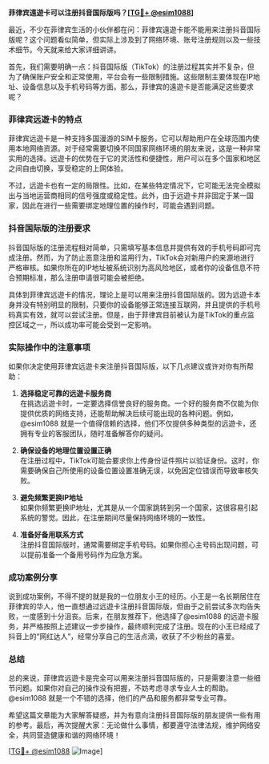 **菲律宾遠遊卡可以注册抖音国际版吗？[[TG💪+ @esim1088](https://t.me/s/esim1088)]**

最近，不少在菲律宾生活的小伙伴都在问：菲律宾遠遊卡能不能用来注册抖音国际版呢？这个问题看似简单，但实际上涉及到了网络环境、账号注册规则以及一些技术细节。今天就来给大家详细讲讲。

首先，我们需要明确一点：抖音国际版（TikTok）的注册过程其实并不复杂，但为了确保账户安全和正常使用，平台会有一些限制措施。这些限制主要体现在IP地址、设备信息以及手机号码等方面。那么，菲律宾的遠遊卡是否能满足这些要求呢？

### 菲律宾远遊卡的特点

菲律宾远遊卡是一种支持多国漫游的SIM卡服务，它可以帮助用户在全球范围内使用本地网络资源。对于经常需要切换不同国家网络环境的朋友来说，这是一种非常实用的选择。远遊卡的优势在于它的灵活性和便捷性，用户可以在多个国家和地区之间自由切换，享受稳定的上网体验。

不过，远遊卡也有一定的局限性。比如，在某些特定情况下，它可能无法完全模拟出与当地运营商相同的信号强度或稳定性。此外，由于远遊卡并非固定于某一国家，因此在进行一些需要绑定地理位置的操作时，可能会遇到问题。

### 抖音国际版的注册要求

抖音国际版的注册流程相对简单，只需填写基本信息并提供有效的手机号码即可完成注册。然而，为了防止恶意注册和滥用行为，TikTok会对新用户的来源地进行严格审核。如果你所在的IP地址被系统识别为高风险地区，或者你的设备信息不符合预期标准，那么注册申请很可能会被拒绝。

具体到菲律宾远遊卡的情况，理论上是可以用来注册抖音国际版的。因为远遊卡本身并没有特别明显的限制，只要你的设备能够正常连接互联网，并且提供的手机号码真实有效，就可以尝试注册。但是，由于菲律宾目前被认为是TikTok的重点监控区域之一，所以成功率可能会受到一定影响。

### 实际操作中的注意事项

如果你决定使用菲律宾远遊卡来注册抖音国际版，以下几点建议或许对你有所帮助：

1. **选择稳定可靠的远遊卡服务商**  
   在挑选远遊卡时，一定要选择信誉良好的服务商。一个好的服务商不仅能为你提供优质的网络支持，还能帮助解决后续可能出现的各种问题。例如，@esim1088 就是一个值得信赖的选择，他们不仅提供多种类型的远遊卡，还拥有专业的客服团队，随时准备解答你的疑问。

2. **确保设备的地理位置设置正确**  
   在注册过程中，TikTok可能会要求你上传身份证件照片以验证身份。这时，你需要确保自己所使用的设备位置设置准确无误，以免因定位错误而导致审核失败。

3. **避免频繁更换IP地址**  
   如果你频繁更换IP地址，尤其是从一个国家跳转到另一个国家，这很容易引起系统的警觉。因此，在注册期间尽量保持网络环境的一致性。

4. **准备好备用联系方式**  
   注册抖音国际版时，通常需要绑定手机号码。如果你担心主号码出现问题，可以提前准备一个备用号码作为应急方案。

### 成功案例分享

说到成功案例，不得不提的就是我的一位朋友小王的经历。小王是一名长期居住在菲律宾的华人，他一直想通过远遊卡注册抖音国际版，但由于之前尝试多次均告失败，一度感到十分沮丧。后来，在朋友推荐下，他选择了@esim1088 的远遊卡服务，并严格按照上述建议一步步操作，最终顺利完成了注册。现在的小王已经成了抖音上的“网红达人”，经常分享自己的生活点滴，收获了不少粉丝的喜爱。

### 总结

总的来说，菲律宾远遊卡是完全可以用来注册抖音国际版的，只是需要注意一些细节问题。如果你对自己的操作没有把握，不妨考虑寻求专业人士的帮助。@esim1088 就是一个不错的选择，他们的产品和服务都非常专业可靠。

希望这篇文章能为大家解答疑惑，并为有意向注册抖音国际版的朋友提供一些有用的参考。最后，再次提醒大家：无论做什么事情，都要遵守法律法规，维护网络安全，共同营造健康和谐的网络环境！

[[TG💪+ @esim1088](https://t.me/s/esim1088) ![Image](https://i.postimg.cc/4NQfJmqS/Snipaste-2025-05-13-00-14-12.png)]